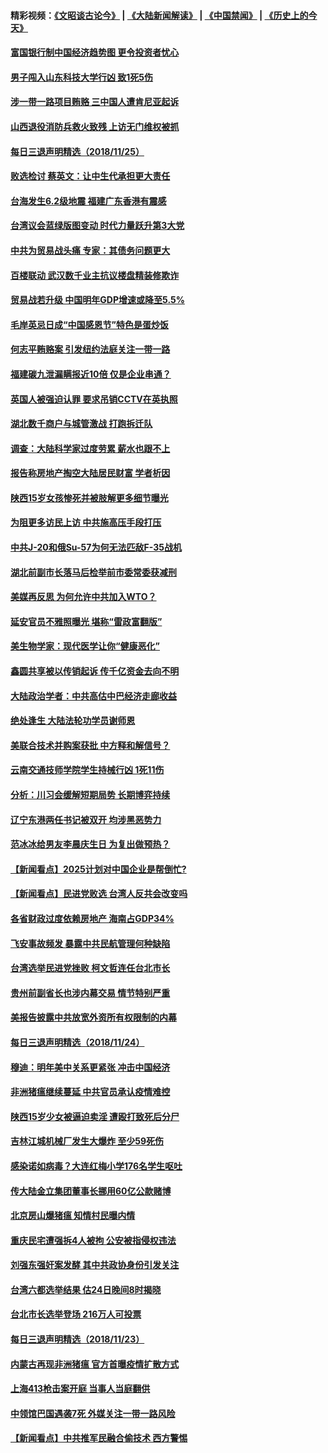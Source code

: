 #### 精彩视频：[《文昭谈古论今》](https://github.com/gfw-breaker/wenzhao/blob/master/README.md?t=11260631) | [《大陆新闻解读》](https://github.com/gfw-breaker/ntdtv-comedy/blob/master/README.md?t=11260631) | [《中国禁闻》](https://github.com/gfw-breaker/ntdtv-news/blob/master/README.md?t=11260631) | [《历史上的今天》](https://github.com/gfw-breaker/today-in-history/blob/master/README.md?t=11260631) 

#### [富国银行制中国经济趋势图 更令投资者忧心](../pages/nsc413/n10874182.md?t=11260631) 

#### [男子闯入山东科技大学行凶 致1死5伤](../pages/nsc413/n10874214.md?t=11260631) 

#### [涉一带一路项目贿赂 三中国人遭肯尼亚起诉](../pages/nsc413/n10874123.md?t=11260631) 

#### [山西退役消防兵救火致残 上访无门维权被抓](../pages/nsc413/n10873809.md?t=11260631) 

#### [每日三退声明精选（2018/11/25）](../pages/nsc413/n10874227.md?t=11260631) 


#### [败选检讨 蔡英文：让中生代承担更大责任](../pages/nsc413/n10873964.md?t=11260631) 

#### [台海发生6.2级地震 福建广东香港有震感](../pages/nsc413/n10873914.md?t=11260631) 

#### [台湾议会蓝绿版图变动 时代力量跃升第3大党](../pages/nsc413/n10873828.md?t=11260631) 

#### [中共为贸易战头痛 专家：其债务问题更大](../pages/nsc413/n10873720.md?t=11260631) 

#### [百楼联动 武汉数千业主抗议楼盘精装修欺诈](../pages/nsc413/n10873698.md?t=11260631) 

#### [贸易战若升级 中国明年GDP增速或降至5.5%](../pages/nsc413/n10873758.md?t=11260631) 

#### [毛岸英忌日成“中国感恩节”特色是蛋炒饭](../pages/nsc413/n10873694.md?t=11260631) 

#### [何志平贿赂案 引发纽约法庭关注一带一路](../pages/nsc413/n10873540.md?t=11260631) 

#### [福建碳九泄漏瞒报近10倍 仅是企业串通？](../pages/nsc413/n10873546.md?t=11260631) 

#### [英国人被强迫认罪 要求吊销CCTV在英执照](../pages/nsc413/n10873615.md?t=11260631) 

#### [湖北数千商户与城管激战 打跑拆迁队](../pages/nsc413/n10873554.md?t=11260631) 

#### [调查：大陆科学家过度劳累 薪水也跟不上](../pages/nsc413/n10873586.md?t=11260631) 

#### [报告称房地产掏空大陆居民财富 学者析因](../pages/nsc413/n10873577.md?t=11260631) 


#### [陕西15岁女孩惨死并被肢解更多细节曝光](../pages/nsc413/n10873301.md?t=11260631) 

#### [为阻更多访民上访 中共施高压手段打压](../pages/nsc413/n10873009.md?t=11260631) 

#### [中共J-20和俄Su-57为何无法匹敌F-35战机](../pages/nsc413/n10871871.md?t=11260631) 

#### [湖北前副市长落马后检举前市委常委获减刑](../pages/nsc413/n10873174.md?t=11260631) 

#### [美媒再反思 为何允许中共加入WTO？](../pages/nsc413/n10872958.md?t=11260631) 

#### [延安官员不雅照曝光 堪称“雷政富翻版”](../pages/nsc413/n10873008.md?t=11260631) 

#### [美生物学家：现代医学让你“健康恶化”](../pages/nsc413/n10872870.md?t=11260631) 

#### [鑫圆共享被以传销起诉 传千亿资金去向不明](../pages/nsc413/n10872665.md?t=11260631) 

#### [大陆政治学者：中共高估中巴经济走廊收益](../pages/nsc413/n10872678.md?t=11260631) 

#### [绝处逢生 大陆法轮功学员谢师恩](../pages/nsc413/n10871086.md?t=11260631) 

#### [美联合技术并购案获批 中方释和解信号？](../pages/nsc413/n10872855.md?t=11260631) 

#### [云南交通技师学院学生持械行凶 1死11伤](../pages/nsc413/n10872827.md?t=11260631) 

#### [分析：川习会缓解短期局势 长期博弈持续](../pages/nsc413/n10872672.md?t=11260631) 

#### [辽宁东港两任书记被双开 均涉黑恶势力](../pages/nsc413/n10872819.md?t=11260631) 

#### [范冰冰给男友李晨庆生日 为复出做预热？](../pages/nsc413/n10872662.md?t=11260631) 

#### [【新闻看点】2025计划对中国企业是帮倒忙?](../pages/nsc413/n10872729.md?t=11260631) 

#### [【新闻看点】民进党败选 台湾人反共会改变吗](../pages/nsc413/n10872735.md?t=11260631) 

#### [各省财政过度依赖房地产 海南占GDP34%](../pages/nsc413/n10872641.md?t=11260631) 

#### [飞安事故频发 暴露中共民航管理何种缺陷](../pages/nsc413/n10872676.md?t=11260631) 

#### [台湾选举民进党挫败 柯文哲连任台北市长](../pages/nsc413/n10872289.md?t=11260631) 

#### [贵州前副省长也涉内幕交易 情节特别严重](../pages/nsc413/n10872532.md?t=11260631) 

#### [美报告披露中共放宽外资所有权限制的内幕](../pages/nsc413/n10872255.md?t=11260631) 

#### [每日三退声明精选（2018/11/24）](../pages/nsc413/n10872568.md?t=11260631) 

#### [穆迪：明年美中关系更紧张 冲击中国经济](../pages/nsc413/n10872456.md?t=11260631) 

#### [非洲猪瘟继续蔓延 中共官员承认疫情难控](../pages/nsc413/n10872241.md?t=11260631) 


#### [陕西15岁少女被逼迫卖淫 遭殴打致死后分尸](../pages/nsc413/n10872175.md?t=11260631) 

#### [吉林江城机械厂发生大爆炸 至少59死伤](../pages/nsc413/n10871802.md?t=11260631) 

#### [感染诺如病毒？大连红梅小学176名学生呕吐](../pages/nsc413/n10871948.md?t=11260631) 

#### [传大陆金立集团董事长挪用60亿公款赌博](../pages/nsc413/n10871976.md?t=11260631) 

#### [北京房山爆猪瘟 知情村民曝内情](../pages/nsc413/n10871111.md?t=11260631) 

#### [重庆民宅遭强拆4人被拘 公安被指侵权违法](../pages/nsc413/n10871088.md?t=11260631) 

#### [刘强东强奸案发酵 其中共政协身份引发关注](../pages/nsc413/n10871497.md?t=11260631) 

#### [台湾六都选举结果 估24日晚间8时揭晓](../pages/nsc413/n10871821.md?t=11260631) 

#### [台北市长选举登场 216万人可投票](../pages/nsc413/n10871798.md?t=11260631) 

#### [每日三退声明精选（2018/11/23）](../pages/nsc413/n10871795.md?t=11260631) 

#### [内蒙古再现非洲猪瘟 官方首曝疫情扩散方式](../pages/nsc413/n10871634.md?t=11260631) 

#### [上海413枪击案开庭 当事人当庭翻供](../pages/nsc413/n10871180.md?t=11260631) 

#### [中领馆巴国遇袭7死 外媒关注一带一路风险](../pages/nsc413/n10871570.md?t=11260631) 

#### [【新闻看点】中共推军民融合偷技术 西方警惕](../pages/nsc413/n10871382.md?t=11260631) 


